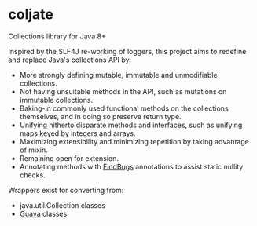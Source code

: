 coljate
=======

Collections library for Java 8+

Inspired by the SLF4J re-working of loggers, this project aims to redefine and replace Java's collections API by:

  * More strongly defining mutable, immutable and unmodifiable collections.
  * Not having unsuitable methods in the API, such as mutations on immutable collections.
  * Baking-in commonly used functional methods on the collections themselves, and in doing so preserve return type.
  * Unifying hitherto disparate methods and interfaces, such as unifying maps keyed by integers and arrays.
  * Maximizing extensibility and minimizing repetition by taking advantage of mixin.
  * Remaining open for extension.
  * Annotating methods with [FindBugs](https://code.google.com/p/findbugs/) annotations to assist static nullity checks.

Wrappers exist for converting from:

  * java.util.Collection classes
  * [Guava](https://code.google.com/p/guava-libraries/) classes

